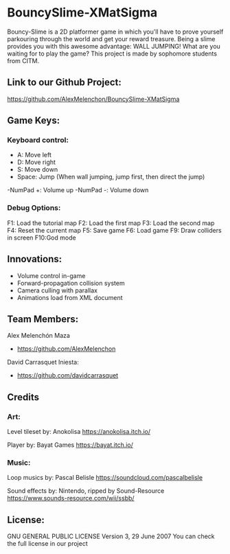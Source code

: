 # BouncySlime-XMatSigma
Bouncy-Slime is a 2D platformer game in which you'll have to prove yourself parkouring through the world and get your reward treasure.
Being a slime provides you with this awesome advantage: WALL JUMPING! What are you waiting for to play the game?
This project is made by sophomore students from CITM.


## Link to our Github Project:
https://github.com/AlexMelenchon/BouncySlime-XMatSigma


## Game Keys:

### Keyboard control:

- A: Move left
- D: Move right
- S: Move down
- Space: Jump (When wall jumping, jump first, then direct the jump)
          
-NumPad +: Volume up
-NumPad -: Volume down

### Debug Options:

F1: Load the tutorial map
F2: Load the first map
F3: Load the second map
F4: Reset the current map
F5: Save game
F6: Load game
F9: Draw colliders in screen
F10:God mode

## Innovations:
- Volume control in-game
- Forward-propagation collision system
- Camera culling with parallax
- Animations load from XML document



## Team Members:

Alex Melenchón Maza
 - https://github.com/AlexMelenchon

David Carrasquet Iniesta: 
 - https://github.com/davidcarrasquet

## Credits

### Art:

 Level tileset by: Anokolisa
 https://anokolisa.itch.io/

 Player by: Bayat Games
 https://bayat.itch.io/

### Music:
 Loop musics by: Pascal Belisle
 https://soundcloud.com/pascalbelisle
 
 Sound effects by: Nintendo, ripped by Sound-Resource
 https://www.sounds-resource.com/wii/ssbb/

## License:
GNU GENERAL PUBLIC LICENSE Version 3, 29 June 2007
You can check the full license in our project


